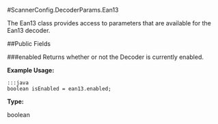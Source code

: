 #ScannerConfig.DecoderParams.Ean13

The Ean13 class provides access to parameters that are available for the Ean13 decoder.

##Public Fields

###enabled
Returns whether or not the Decoder is currently enabled.

**Example Usage:**

    :::java
    boolean isEnabled = ean13.enabled;


**Type:**

boolean

